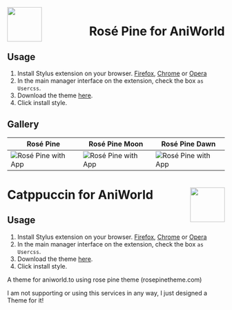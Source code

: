 
<img src="https://github.com/rose-pine/rose-pine-theme/raw/main/assets/icon.png" width="80" align="left"/>
<h1 align="right">Rosé Pine for AniWorld</h1>

<h2>Usage</h2>

1. Install Stylus extension on your browser. [Firefox](https://addons.mozilla.org/en-US/firefox/addon/styl-us), [Chrome](https://chrome.google.com/webstore/detail/stylus/clngdbkpkpeebahjckkjfobafhncgmne) or [Opera](https://addons.opera.com/en-gb/extensions/details/stylus/)
2. In the main manager interface on the extension, check the box `as Usercss`.
3. Download the theme [here](https://github.com/DrWuzi/aniworld-theme/blob/main/RosePineAniworld.user.css).
4. Click install style.

## Gallery

| Rosé Pine | Rosé Pine Moon | Rosé Pine Dawn |
|---|---|---|
|![Rosé Pine with App](assets/rosepine.png)|![Rosé Pine with App](assets/rosepine-moon.png)|![Rosé Pine with App](assets/rosepine-dawn.png)|

#
<img src="https://raw.githubusercontent.com/catppuccin/catppuccin/main/assets/logos/exports/1544x1544_circle.png" width="80" align="right"/>
<h1 align="left">Catppuccin for AniWorld</h1>

<h2>Usage</h2>

1. Install Stylus extension on your browser. [Firefox](https://addons.mozilla.org/en-US/firefox/addon/styl-us), [Chrome](https://chrome.google.com/webstore/detail/stylus/clngdbkpkpeebahjckkjfobafhncgmne) or [Opera](https://addons.opera.com/en-gb/extensions/details/stylus/)
2. In the main manager interface on the extension, check the box `as Usercss`.
3. Download the theme [here](https://github.com/DrWuzi/aniworld-theme/blob/main/CatppuccinAniworld.user.css).
4. Click install style.



A theme for aniworld.to using rose pine theme (rosepinetheme.com)


I am not supporting or using this services in any way, I just designed a Theme for it!
